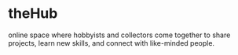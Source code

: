 # theHub
online space where hobbyists and collectors come together to share projects, learn new skills, and connect with like-minded people.
